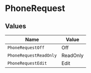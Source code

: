 # PhoneRequest


## Values

| Name                   | Value                  |
| ---------------------- | ---------------------- |
| `PhoneRequestOff`      | Off                    |
| `PhoneRequestReadOnly` | ReadOnly               |
| `PhoneRequestEdit`     | Edit                   |